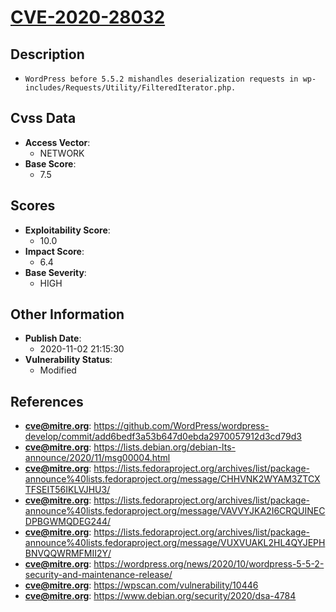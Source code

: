 
# [CVE-2020-28032](https://github.com/WordPress/wordpress-develop/commit/add6bedf3a53b647d0ebda2970057912d3cd79d3)

## Description

- `WordPress before 5.5.2 mishandles deserialization requests in wp-includes/Requests/Utility/FilteredIterator.php.`

## Cvss Data

- **Access Vector**:
  - NETWORK
- **Base Score**:
  - 7.5

## Scores

- **Exploitability Score**:
  - 10.0
- **Impact Score**:
  - 6.4
- **Base Severity**:
  - HIGH

## Other Information

- **Publish Date**:
  - 2020-11-02 21:15:30
- **Vulnerability Status**:
  - Modified

## References

- **cve@mitre.org**: https://github.com/WordPress/wordpress-develop/commit/add6bedf3a53b647d0ebda2970057912d3cd79d3
- **cve@mitre.org**: https://lists.debian.org/debian-lts-announce/2020/11/msg00004.html
- **cve@mitre.org**: https://lists.fedoraproject.org/archives/list/package-announce%40lists.fedoraproject.org/message/CHHVNK2WYAM3ZTCXTFSEIT56IKLVJHU3/
- **cve@mitre.org**: https://lists.fedoraproject.org/archives/list/package-announce%40lists.fedoraproject.org/message/VAVVYJKA2I6CRQUINECDPBGWMQDEG244/
- **cve@mitre.org**: https://lists.fedoraproject.org/archives/list/package-announce%40lists.fedoraproject.org/message/VUXVUAKL2HL4QYJEPHBNVQQWRMFMII2Y/
- **cve@mitre.org**: https://wordpress.org/news/2020/10/wordpress-5-5-2-security-and-maintenance-release/
- **cve@mitre.org**: https://wpscan.com/vulnerability/10446
- **cve@mitre.org**: https://www.debian.org/security/2020/dsa-4784
